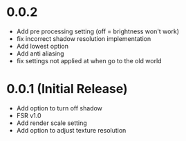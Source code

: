 # 0.0.2
- Add pre processing setting (off = brightness won't work)
- fix incorrect shadow resolution implementation
- Add lowest option
- Add anti aliasing
- fix settings not applied at when go to the old world

# 0.0.1 (Initial Release)
- Add option to turn off shadow
- FSR v1.0
- Add render scale setting
- Add option to adjust texture resolution